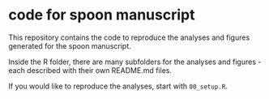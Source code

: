 # code for spoon manuscript

This repository contains the code to reproduce the analyses and figures generated for the spoon manuscript.

Inside the R folder, there are many subfolders for the analyses and figures - each described with their own README.md files.

If you would like to reproduce the analyses, start with `00_setup.R`. 